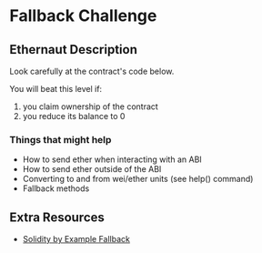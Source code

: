 # Fallback Challenge

## Ethernaut Description
Look carefully at the contract's code below.

You will beat this level if:

1. you claim ownership of the contract
2. you reduce its balance to 0

### Things that might help

- How to send ether when interacting with an ABI
- How to send ether outside of the ABI
- Converting to and from wei/ether units (see help() command)
- Fallback methods

## Extra Resources
- [Solidity by Example Fallback](https://solidity-by-example.org/fallback/)
